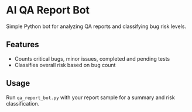 # AI QA Report Bot

Simple Python bot for analyzing QA reports and classifying bug risk levels.

## Features
- Counts critical bugs, minor issues, completed and pending tests
- Classifies overall risk based on bug count

## Usage
Run `qa_report_bot.py` with your report sample for a summary and risk classification.
